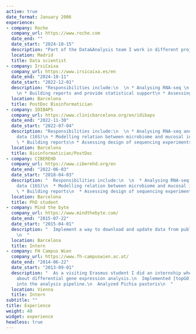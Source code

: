 ```yaml
---
active: true
date_format: January 2006
experience:
- company: Roche
  company_url: https://www.roche.com
  date_end: ""
  date_start: "2024-10-15"
  description: "Part of the Data&Analysis team I work in different projects:\n * Teal framework\n * R validation repository working group"
  location: Madrid
  title: Data scientist
- company: IrsiCaixa
  company_url: https://www.irsicaixa.es/en
  date_end: "2024-10-11"
  date_start: "2022-12-01"
  description: "Responsibilities include:\n  \n * Analysing RNA-seq \n 
    \n * Building reports and provide statistical support\n * Assessing design of sequencing experiments\n"
  location: Barcelona
  title: PostDoc Bioinformatician
- company: IDIBAPS
  company_url: https://www.clinicbarcelona.org/en/idibaps
  date_end: "2022-11-30"
  date_start: "2022-07-04"
  description: "Responsibilities include:\n  \n * Analysing RNA-seq and microbiome
    data (16S)\n * Modelling relation between microbiome and mucosal intestine\n
    \ * Building reports\n * Assessing design of sequencing experiments\n * Managing the group server"
  location: Barcelona
  title: Bioinformatician/PostDoc
- company: CIBEREHD
  company_url: https://www.ciberehd.org/en
  date_end: "2022-06-03"
  date_start: "2018-04-03"
  description: "  Responsibilities include:\n  \n  * Analysing RNA-seq and microbiome
    data (16S)\n  * Modelling relation between microbiome and mucosal intestine\n
    \ * Building reports\n  * Assessing design of sequencing experiments\n  "
  location: Barcelona
  title: PhD student
- company: Mind the byte
  company_url: https://www.mindthebyte.com/
  date_end: "2015-07-22"
  date_start: "2015-04-01"
  description: "  Implement a way to download and update data from public databases.
    \n  "
  location: Barcelona
  title: Intern
- company: FH Campus Wien
  company_url: https://www.fh-campuswien.ac.at/
  date_end: "2014-06-22"
  date_start: "2013-09-01"
  description: "  As a visiting Erasmus student I did an internship where I learned
    about differential gene expression analysis.\n  Implemented [topGO](https://bioconductor.org/packages/topGO)
    into the analysis pipeline.\n  Analyzed Pichia pastoris\n  "
  location: Vienna
  title: Intern
subtitle: ""
title: Experience
weight: 40
widget: experience
headless: true
---
```

